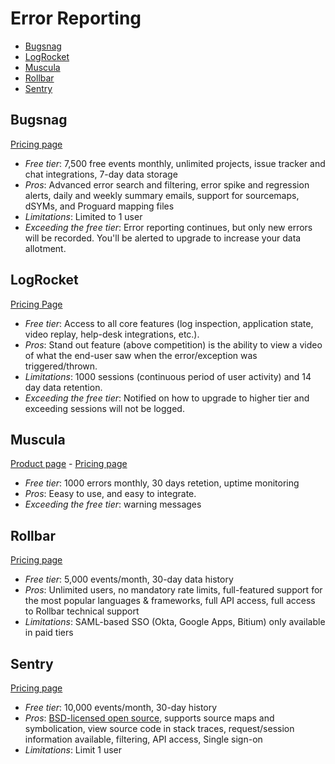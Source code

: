 # Error Reporting

<!-- TOC depthFrom:2 -->

- [Bugsnag](#bugsnag)
- [LogRocket](#logrocket)
- [Muscula](#muscula)
- [Rollbar](#rollbar)
- [Sentry](#sentry)

<!-- /TOC -->

## Bugsnag
[Pricing page](https://www.bugsnag.com/pricing)

* *Free tier*: 7,500 free events monthly, unlimited projects, issue tracker and chat integrations, 7-day data storage
* *Pros*: Advanced error search and filtering, error spike and regression alerts, daily and weekly summary emails, support for sourcemaps, dSYMs, and Proguard mapping files
* *Limitations*: Limited to 1 user
* *Exceeding the free tier*: Error reporting continues, but only new errors will be recorded. You'll be alerted to upgrade to increase your data allotment.

## LogRocket

[Pricing Page](https://logrocket.com/pricing/)

- *Free tier*: Access to all core features (log inspection, application state, video replay, help-desk integrations, etc.).
- *Pros*: Stand out feature (above competition) is the ability to view a video of what the end-user saw when the error/exception was triggered/thrown.
- *Limitations*: 1000 sessions (continuous period of user activity) and 14 day data retention.
- *Exceeding the free tier*: Notified on how to upgrade to higher tier and exceeding sessions will not be logged.

## Muscula

[Product page](https://www.muscula.com/) - [Pricing page](https://www.muscula.com/pricing)

* *Free tier*: 1000 errors monthly, 30 days retetion, uptime monitoring
* *Pros*: Eeasy to use, and easy to integrate. 
* *Exceeding the free tier*: warning messages

## Rollbar

[Pricing page](https://rollbar.com/pricing/)

* *Free tier*: 5,000 events/month, 30-day data history
* *Pros*: Unlimited users, no mandatory rate limits, full-featured support for the most popular languages & frameworks, full API access, full access to Rollbar technical support
* *Limitations*: SAML-based SSO (Okta, Google Apps, Bitium) only available in paid tiers

## Sentry

[Pricing page](https://sentry.io/pricing/)

* *Free tier*: 10,000 events/month, 30-day history
* *Pros*: [BSD-licensed open source](https://github.com/getsentry/sentry), supports source maps and symbolication, view source code in stack traces, request/session information available, filtering, API access, Single sign-on
* *Limitations*: Limit 1 user
